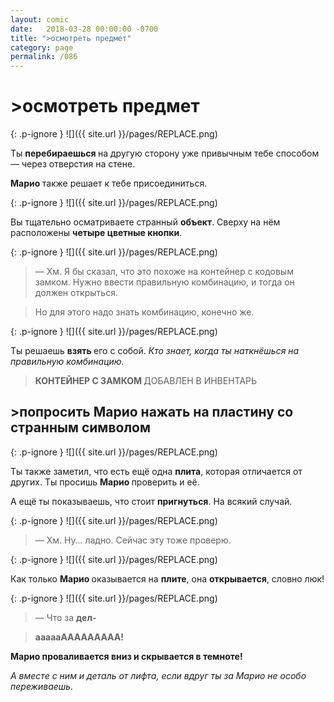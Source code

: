 ```yaml
---
layout: comic
date:   2018-03-28 00:00:00 -0700
title: ">осмотреть предмет"
category: page
permalink: /086
---
```

# >осмотреть предмет

{: .p-ignore }
![]({{ site.url }}/pages/REPLACE.png)

Ты <strong>перебираешься </strong>на другую сторону уже привычным тебе способом — через отверстия на стене. 

<strong>Марио </strong>также решает к тебе присоединиться.

{: .p-ignore }
![]({{ site.url }}/pages/REPLACE.png)

Вы тщательно осматриваете странный <strong>объект</strong>. Сверху на нём расположены <strong>четыре цветные кнопки</strong>.

{: .p-ignore }
![]({{ site.url }}/pages/REPLACE.png)

<blockquote>— Хм. Я бы сказал, что это похоже на контейнер с кодовым замком. Нужно ввести правильную комбинацию, и тогда он должен открыться.</blockquote>

<blockquote>Но для этого надо знать комбинацию, конечно же.</blockquote>

{: .p-ignore }
![]({{ site.url }}/pages/REPLACE.png)

Ты решаешь <strong>взять </strong>его с собой. <em>Кто знает, когда ты наткнёшься на правильную комбинацию.</em>

<blockquote><strong>КОНТЕЙНЕР С ЗАМКОМ </strong>ДОБАВЛЕН В ИНВЕНТАРЬ</blockquote>

## >попросить Марио нажать на пластину со странным символом

{: .p-ignore }
![]({{ site.url }}/pages/REPLACE.png)

Ты также заметил, что есть ещё одна <strong>плита</strong>, которая отличается от других. Ты просишь <strong>Марио </strong>проверить и её.

А ещё ты показываешь, что стоит <strong>пригнуться</strong>. На всякий случай.

{: .p-ignore }
![]({{ site.url }}/pages/REPLACE.png)

<blockquote>— Хм. Ну… ладно. Сейчас эту тоже проверю.</blockquote>

{: .p-ignore }
![]({{ site.url }}/pages/REPLACE.png)

Как только <strong>Марио </strong>оказывается на <strong>плите</strong>, она <strong>открывается</strong>, словно люк!

{: .p-ignore }
![]({{ site.url }}/pages/REPLACE.png)

<blockquote>— Что за <strong>дел-</strong></blockquote>

<blockquote><strong>аааааААААААААА!</strong></blockquote>

<strong>Марио проваливается вниз и скрывается в темноте! </strong>

<em>А вместе с ним и деталь от лифта, если вдруг ты за Марио не особо переживаешь.</em>
